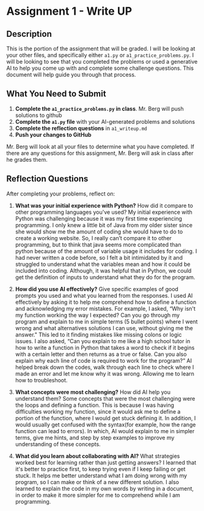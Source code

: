# Assignment 1 - Write UP

## Description
This is the portion of the assignment that will be graded.  I will be looking at your other files, and specifically either `a1.py` or `a1_practice_problems.py`.  I will be looking to see that you completed the problems or used a generative AI to help you come up with and complete some challenge questions.  This document will help guide you through that process.

## What You Need to Submit
1. **Complete the `a1_practice_problems.py` in class**.  Mr. Berg will push solutions to github
2. **Complete the `a1.py` file** with your AI-generated problems and solutions
3. **Complete the reflection questions** in `a1_writeup.md`
4. **Push your changes to GitHub**

Mr. Berg will look at all your files to determine what you have completed.  If there are any questions for this assignment, Mr. Berg will ask in class after he grades them.


## Reflection Questions

After completing your problems, reflect on:

1. **What was your initial experience with Python?** How did it compare to other programming languages you've used? 
My initial experience with Python was challenging because it was my first time experiencing programming. I only knew a little bit of Java from my older sister since she would show me the amount of coding she would have to do to create a working website. So, I really can’t compare it to other programming, but to think that java seems more complicated than python because of the amount of variable usage it includes for coding. I had never written a code before, so I felt a bit intimidated by it and struggled to understand what the variables mean and how it could be included into coding. Although, it was helpful that in Python, we could get the definition of inputs to understand what they do for the program.  


2. **How did you use AI effectively?** Give specific examples of good prompts you used and what you learned from the responses.
I used AI effectively by asking it to help me comprehend how to define a function and acknowledging my error mistakes. For example, I asked, “Why isn't my function working the way I expected? Can you go through my program and explain to me in simple terms (5 bullet points) where I went wrong and what alternatives solutions I can use, without giving me the answer." This led to it finding mistakes like missing colons or logic issues. I also asked, “Can you explain to me like a high school tutor in how to write a function in Python that takes a word to check if it begins with a certain letter and then returns as a true or false. Can you also explain why each line of code is required to work for the program?” AI helped break down the codes, walk through each line to check where I made an error and let me know why it was wrong. Allowing me to learn how to troubleshoot.


3. **What concepts were most challenging?** How did AI help you understand them? 
Some concepts that were the most challenging were the loops and defining a function. This is because I was having difficulties working my function, since it would ask me to define a portion of the function, where I would get stuck defining it. In addition, I would usually get confused with the syntax(for example, how the range function can lead to errors).  In which, AI would explain to me in simpler terms, give me hints, and step by step examples to improve my understanding of these concepts.


4. **What did you learn about collaborating with AI?** What strategies worked best for learning rather than just getting answers?
I learned that it's better to practice first, to keep trying even if I keep failing or get stuck. It helps me better understand what I am doing wrong with my program, so I can make or think of a new different solution. I also learned to explain the code in my own words by writing in a document, in order to make it more simpler for me to comprehend while I am programming. 
